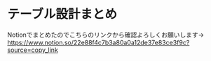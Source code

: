 # テーブル設計まとめ
Notionでまとめたのでこちらのリンクから確認よろしくお願いします→ https://www.notion.so/22e88f4c7b3a80a0a12de37e83ce3f9c?source=copy_link
